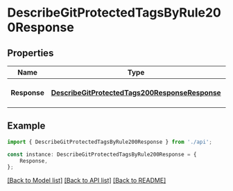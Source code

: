 # DescribeGitProtectedTagsByRule200Response


## Properties

Name | Type | Description | Notes
------------ | ------------- | ------------- | -------------
**Response** | [**DescribeGitProtectedTags200ResponseResponse**](DescribeGitProtectedTags200ResponseResponse.md) |  | [optional] [default to undefined]

## Example

```typescript
import { DescribeGitProtectedTagsByRule200Response } from './api';

const instance: DescribeGitProtectedTagsByRule200Response = {
    Response,
};
```

[[Back to Model list]](../README.md#documentation-for-models) [[Back to API list]](../README.md#documentation-for-api-endpoints) [[Back to README]](../README.md)

